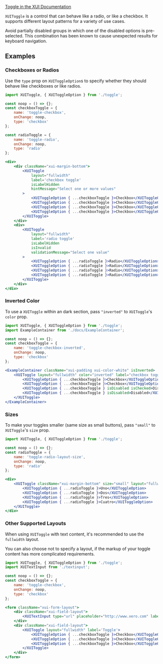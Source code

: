 <div class="xui-margin-vertical">
	<a href="../section-building-blocks-controls-toggle.html" isDocLink>Toggle in the XUI Documentation</a>
</div>

`XUIToggle` is a control that can behave like a radio, or like a checkbox. It supports different layout patterns for a variety of use cases.

Avoid partially disabled groups in which one of the disabled options is pre-selected. This combination has been known to cause unexpected results for keyboard navigation.

## Examples

### Checkboxes or Radios

Use the `type` prop on `XUIToggleOption`s to specify whether they should behave like checkboxes or like radios.

```jsx harmony
import XUIToggle, { XUIToggleOption } from './toggle';

const noop = () => {};
const checkboxToggle = {
	name: 'toggle-checkbox',
	onChange: noop,
	type: 'checkbox'
};

const radioToggle = {
	name: 'toggle-radio',
	onChange: noop,
	type: 'radio'
};

<div>
	<div className="xui-margin-bottom">
		<XUIToggle
			layout="fullwidth"
			label='checkbox toggle'
			isLabelHidden
			hintMessage="Select one or more values"
		>
			<XUIToggleOption { ...checkboxToggle }>Checkbox</XUIToggleOption>
			<XUIToggleOption { ...checkboxToggle }>Checkbox</XUIToggleOption>
			<XUIToggleOption { ...checkboxToggle }>Checkbox</XUIToggleOption>
			<XUIToggleOption { ...checkboxToggle }>Checkbox</XUIToggleOption>
		</XUIToggle>
	</div>
	<div>
		<XUIToggle
			layout="fullwidth"
			label='radio toggle'
			isLabelHidden
			isInvalid
			validationMessage="Select one value"
		>
			<XUIToggleOption { ...radioToggle }>Radio</XUIToggleOption>
			<XUIToggleOption { ...radioToggle }>Radio</XUIToggleOption>
			<XUIToggleOption { ...radioToggle }>Radio</XUIToggleOption>
			<XUIToggleOption { ...radioToggle }>Radio</XUIToggleOption>
		</XUIToggle>
	</div>
</div>
```

### Inverted Color

To use a `XUIToggle` within an dark section, pass `"inverted"` to `XUIToggle`'s `color` prop.

```jsx harmony
import XUIToggle, { XUIToggleOption } from './toggle';
import ExampleContainer from './docs/ExampleContainer';

const noop = () => {};
const checkboxToggle = {
	name: 'toggle-checkbox-inverted',
	onChange: noop,
	type: 'checkbox'
};

<ExampleContainer className="xui-padding xui-color-white" isInverted>
	<XUIToggle layout="fullwidth" color="inverted" label="checkbox toggle" isLabelHidden>
		<XUIToggleOption { ...checkboxToggle }>Checkbox</XUIToggleOption>
		<XUIToggleOption { ...checkboxToggle }>Checkbox</XUIToggleOption>
		<XUIToggleOption { ...checkboxToggle } isDisabled isChecked>Disabled</XUIToggleOption>
		<XUIToggleOption { ...checkboxToggle } isDisabled>Disabled</XUIToggleOption>
	</XUIToggle>
</ExampleContainer>
```

### Sizes

To make your toggles smaller (same size as small buttons), pass `"small"` to `XUIToggle`'s `size` prop.

```jsx harmony
import XUIToggle, { XUIToggleOption } from './toggle';

const noop = () => {};
const radioToggle = {
	name: 'toggle-radio-layout-size',
	onChange: noop,
	type: 'radio'
};

<div>
	<XUIToggle className="xui-margin-bottom" size="small" layout="fullwidth" label='radio toggle' isLabelHidden>
		<XUIToggleOption { ...radioToggle }>Uno</XUIToggleOption>
		<XUIToggleOption { ...radioToggle }>Dos</XUIToggleOption>
		<XUIToggleOption { ...radioToggle }>Tres</XUIToggleOption>
		<XUIToggleOption { ...radioToggle }>Cuatro</XUIToggleOption>
	</XUIToggle>
</div>
```

### Other Supported Layouts

When using `XUIToggle` with text content, it's recommended to use the `fullwidth` layout.

You can also choose not to specify a layout, if the markup of your toggle content has more complicated requirements.

```jsx harmony
import XUIToggle, { XUIToggleOption } from './toggle';
import XUITextInput from './textinput';

const noop = () => {};
const checkboxToggle = {
	name: 'toggle-checkbox',
	onChange: noop,
	type: 'checkbox'
};

<form className="xui-form-layout">
	<div className="xui-field-layout">
		<XUITextInput type="url" placeholder="http://www.xero.com" label="Input" />
	</div>
	<div className="xui-field-layout">
		<XUIToggle layout="fullwidth" label='Toggle'>
			<XUIToggleOption { ...checkboxToggle }>Checkbox</XUIToggleOption>
			<XUIToggleOption { ...checkboxToggle }>Checkbox</XUIToggleOption>
			<XUIToggleOption { ...checkboxToggle }>Checkbox</XUIToggleOption>
		</XUIToggle>
	</div>
</form>

```
